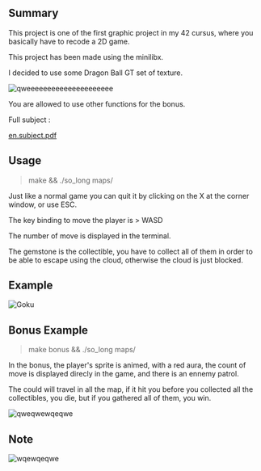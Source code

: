 ## Summary
This project is one of the first graphic project in my 42 cursus, where you basically have to recode a 2D game.

This project has been made using the minilibx.

I decided to use some Dragon Ball GT set of texture.

![qweeeeeeeeeeeeeeeeeeeee](https://user-images.githubusercontent.com/76008303/160244702-e3832c50-aa99-4bf7-8434-3fbdc8383045.png)

You are allowed to use other functions for the bonus.

Full subject : 

[en.subject.pdf](https://github.com/Chafik42/so_long/files/8355665/en.subject.pdf)

## Usage

> make && ./so_long maps/

Just like a normal game you can quit it by clicking on the X at the corner window, or use ESC.

The key binding to move the player is > WASD

The number of move is displayed in the terminal.

The gemstone is the collectible, you have to collect all of them in order to be able to escape using the cloud, otherwise the cloud is just blocked.

## Example

![Goku](https://user-images.githubusercontent.com/76008303/160244858-07be5365-8f3b-436a-999d-47f9e70a575d.png)

## Bonus Example

> make bonus && ./so_long maps/

In the bonus, the player's sprite is animed, with a red aura, the count of move is displayed direcly in the game, and there is an ennemy patrol.

The could will travel in all the map, if it hit you before you collected all the collectibles, you die, but if you gathered all of them, you win.

![qweqwewqeqwe](https://user-images.githubusercontent.com/76008303/160245153-949cb4a1-c47a-4744-8d44-104423dbb2ac.png)

## Note

![wqewqeqwe](https://user-images.githubusercontent.com/76008303/160245205-b9b3ac5c-e2be-4a12-bd4c-a1e0e3080f1d.png)


